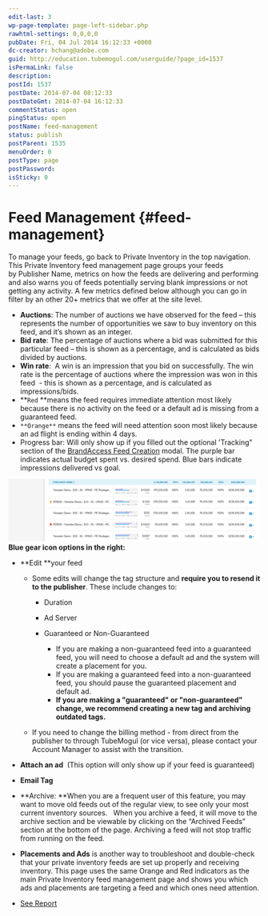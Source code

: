 ```yaml
---
edit-last: 3
wp-page-template: page-left-sidebar.php
rawhtml-settings: 0,0,0,0
pubDate: Fri, 04 Jul 2014 16:12:33 +0000
dc-creator: hchang@adobe.com
guid: http://education.tubemogul.com/userguide/?page_id=1537
isPermaLink: false
description: 
postId: 1537
postDate: 2014-07-04 08:12:33
postDateGmt: 2014-07-04 16:12:33
commentStatus: open
pingStatus: open
postName: feed-management
status: publish
postParent: 1535
menuOrder: 0
postType: page
postPassword: 
isSticky: 0
---
```


# Feed Management {#feed-management}

To manage your feeds, go back to Private Inventory in the top navigation. This Private Inventory feed management page groups your feeds by&nbsp;Publisher Name, metrics on how the feeds are delivering and performing and also warns you of feeds potentially serving blank impressions or not getting any activity. A few metrics defined below although you can go in filter by an other&nbsp;20+ metrics that we offer at the site level.

* **Auctions**: The number of auctions we have observed for the feed – this represents the number of opportunities we saw to buy inventory on this feed, and it’s shown as an integer.
* **Bid rate**: The percentage of auctions where a bid was submitted for this particular feed – this is shown as a percentage, and is calculated as bids divided by auctions.
* **Win rate**: &nbsp;A win is an impression that you bid on successfully. The win rate is the&nbsp;percentage of auctions where the impression was won in this feed &nbsp;- this is shown as a percentage, and is calculated as impressions/bids.
* **`Red` **means the feed requires immediate attention most likely because there is no activity on the feed or a default ad is missing from a guaranteed feed.
* `**Orange**` means the feed will need attention soon most likely because an ad flight is ending within 4 days.
* Progress bar: Will only show up if you filled out the optional 'Tracking" section of the [BrandAccess Feed Creation](../user-guide/planning/private-inventory/brandaccess.md) modal. The purple bar indicates actual budget spent vs. desired spend. Blue bars indicate impressions delivered vs goal.

[ ![Feed troubleshooting](assets/feed-troubleshooting.png)](assets/feed-troubleshooting.png)
**Blue gear icon options in the right:&nbsp;**

* **Edit&nbsp;**your feed

    * Some edits will change the tag structure and **require you to resend it to the publisher**. These include changes to:

        * Duration
        * Ad Server
        * Guaranteed&nbsp;or Non-Guaranteed

            * If you are making a non-guaranteed feed into a guaranteed feed, you will need to choose a default ad and the system will create a placement for you.
            * If you are making a guaranteed feed into a non-guaranteed feed, you should pause the guaranteed placement and default ad.
            * **If you are making a "guaranteed" or "non-guaranteed" change, we recommend creating a new tag and archiving outdated tags.&nbsp;**

    * If you need to change the billing method - from direct from the publisher to through TubeMogul (or vice versa), please contact your Account Manager&nbsp;to assist with the transition.

* **Attach an ad** &nbsp;(This option will only show up if your feed is guaranteed)
* **Email Tag&nbsp;**
* **Archive:&nbsp;**When you are a frequent user of this feature, you may want to move old feeds out of the regular view, to see only your most current inventory sources.&nbsp;&nbsp; When you archive a feed, it will move to the archive section and be viewable by clicking on the “Archived Feeds” section at the bottom of the page. Archiving a feed will not stop traffic from running on the feed.
* **Placements and Ads** is another way to troubleshoot and double-check that your private inventory feeds are set up properly&nbsp;and receiving inventory. This page uses the same Orange and Red indicators as the main Private Inventory feed management page and shows you which ads and placements are targeting a feed and which ones need attention.
* [See Report](/user-guide/planning/private-inventory/brandaccess/feeds-reporting/)

